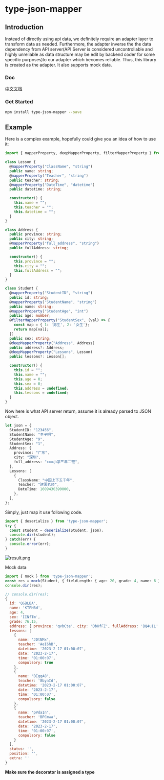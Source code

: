# type-json-mapper

## Introduction

Instead of directly using api data, we definitely require an adapter layer to transform data as needed. Furthermore, the adapter inverse the the data dependency from API server(API Server is considered uncontrollable and highly unreliable as data structure may be edit by backend coder for some specific purposes)to our adapter which becomes reliable. Thus, this library is created as the adapter. It also supports mock data.

### Doc

[中文文档](https://melonfield.cn/column/detail/cvfCiXD8OBn)

### Get Started

```bash
npm install type-json-mapper --save
```

## Example

Here is a complex example, hopefully could give you an idea of how to use it:

```typescript
import { mapperProperty, deepMapperProperty, filterMapperProperty } from "type-json-mapper";

class Lesson {
  @mapperProperty("ClassName", "string")
  public name: string;
  @mapperProperty("Teacher", "string")
  public teacher: string;
  @mapperProperty("DateTime", "datetime")
  public datetime: string;

  constructor() {
    this.name = "";
    this.teacher = "";
    this.datetime = "";
  }
}

class Address {
  public province: string;
  public city: string;
  @mapperProperty("full_address", "string")
  public fullAddress: string;

  constructor() {
    this.province = "";
    this.city = "";
    this.fullAddress = "";
  }
}

class Student {
  @mapperProperty("StudentID", "string")
  public id: string;
  @mapperProperty("StudentName", "string")
  public name: string;
  @mapperProperty("StudentAge", "int")
  public age: number;
  @filterMapperProperty("StudentSex", (val) => {
    const map = { 1: '男生', 2: '女生'};
    return map[val];
  })
  public sex: string;
  @deepMapperProperty("Address", Address)
  public address?: Address;
  @deepMapperProperty("Lessons", Lesson)
  public lessons?: Lesson[];

  constructor() {
    this.id = "";
    this.name = "";
    this.age = 0;
    this.sex = 0;
    this.address = undefined;
    this.lessons = undefined;
  }
}
```

Now here is what API server return, assume it is already parsed to JSON object.

```typescript
let json = {
  StudentID: "123456",
  StudentName: "李子明",
  StudentAge: "9",
  StudentSex: "1",
  Address: {
    province: "广东",
    city: "深圳",
    full_address: "xxx小学三年二班",
  },
  Lessons: [
    {
      ClassName: "中国上下五千年",
      Teacher: "建国老师",
      DateTime: 1609430399000,
    },
  ],
};
```

Simply, just map it use following code. 

```typescript
import { deserialize } from 'type-json-mapper';
try {
  const student = deserialize(Student, json);
  console.dir(student);
} catch(err) {
  console.error(err);
}
```
![result.png](https://i.loli.net/2021/04/09/kPJW6Nn5gduBZXq.png)

Mock data

```typescript
import { mock } from 'type-json-mapper';
const res = mock(Student, { fieldLength: { age: 20, grade: 4, name: 6 }, arrayFields: ['lessons'] });
console.dir(res);
```
```js
// console.dir(res);
{
  id: 'QGBLBA',
  name: 'KTFH6d',
  age: 4,
  sex: 'IINfTm',
  grade: 76.15,
  address: { province: 'qvbCte', city: 'DbHfFZ', fullAddress: 'BQ4uIL' },
  lessons: [
    {
      name: 'JDtNMx',
      teacher: 'AeI6hB',
      datetime: '2023-2-17 01:00:07',
      date: '2023-2-17',
      time: '01:00:07',
      compulsory: true
    },
    {
      name: 'BIggA8',
      teacher: '8byaId',
      datetime: '2023-2-17 01:00:07',
      date: '2023-2-17',
      time: '01:00:07',
      compulsory: false
    },
    {
      name: 'pVda1n',
      teacher: 'BPCmwa',
      datetime: '2023-2-17 01:00:07',
      date: '2023-2-17',
      time: '01:00:07',
      compulsory: false
    }
  ],
  status: '',
  position: '',
  extra: ''
}
```

**Make sure the decorator is assigned a type**
